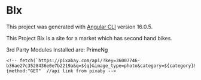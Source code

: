 # Blx

This project was generated with [Angular CLI](https://github.com/angular/angular-cli) version 16.0.5.

This Project Blx is a site for a market which has second hand bikes.

3rd Party Modules Installed are:
PrimeNg

    <!-- fetch(`https://pixabay.com/api/?key=36007746-b36ae27c3528436e0e7b2219a&q=${q}&image_type=photo&category=${category}&min_width=300&min_height=400&order=${order}`,{method:"GET"  //api link from pixaby -->
